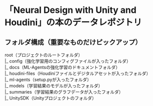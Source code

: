 # 「Neural Design with Unity and Houdini」の本のデータレポジトリ

## フォルダ構成（重要なものだけピックアップ）

root（プロジェクトのルートフォルダ）<br>
  |_  config（強化学習用のコンフィグファイルが入ったフォルダ）<br>
  |_  docs（ML-Agentsの強化学習のドキュメントフォルダ）<br>
  |_  houdini-files（Houdiniファイルとデジタルアセットが入ったフォルダ）<br>
  |_  ml-agents（setup.pyが入ったフォルダ）<br>
  |_  models（学習結果のモデルが入ったフォルダ）<br>
  |_  summaries（学習結果のグラフデータが入ったフォルダ）<br>
  |_  UnitySDK（Unityプロジェクトのフォルダ）<br>
  
